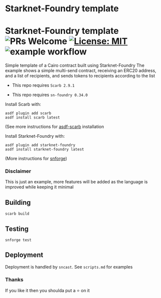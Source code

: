 # Starknet-Foundry template

# Starknet-Foundry template ![PRs Welcome](https://img.shields.io/badge/PRs-welcome-green.svg) [![License: MIT](https://img.shields.io/badge/License-MIT-yellow.svg)](https://github.com/amanusk/starknet-foundry-template/blob/main/LICENSE) ![example workflow](https://github.com/amanusk/starknet-foundry-template/actions/workflows/scarb.yml/badge.svg)

Simple template of a Cairo contract built using Starknet-Foundry
The example shows a simple multi-send contract, receiving an ERC20 address, and a list of recipients, and sends tokens to recipients according to the list

- This repo requires `Scarb 2.9.1`

- This repo requires `sn-foundry 0.34.0`

Install Scarb with:

```
asdf plugin add scarb
asdf install scarb latest
```

(See more instructions for [asdf-scarb](https://github.com/software-mansion/asdf-scarb) installation

Install Starknet-Foundry with:

```
asdf plugin add starknet-foundry
asdf install starknet-foundry latest

```

(More instructions for [snforge](https://github.com/foundry-rs/starknet-foundry))

### Disclaimer

This is just an example, more features will be added as the language is improved while keeping it minimal

## Building

```
scarb build
```

## Testing

```
snforge test
```

## Deployment

Deployment is handled by `sncast`. See `scripts.md` for examples

### Thanks

If you like it then you shoulda put a ⭐ on it
